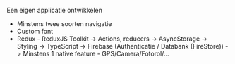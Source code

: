 Een eigen applicatie ontwikkelen

- Minstens twee soorten navigatie
- Custom font
- Redux - ReduxJS Toolkit
  -> Actions, reducers
  -> AsyncStorage
  -> Styling
  -> TypeScript
  -> Firebase (Authenticatie / Databank (FireStore))
  -> Minstens 1 native feature - GPS/Camera/Fotorol/...
